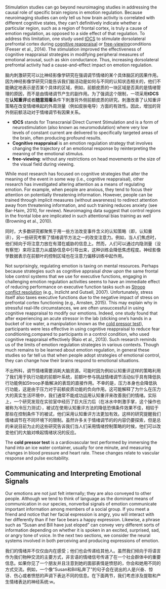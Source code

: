 Stimulation studies can go beyond neuroimaging studies in addressing the causal role of specific brain regions in emotion regulation. Because neuroimaging studies can only tell us how brain activity is correlated with different cognitive states, they can’t definitively indicate whether a particular region, such as a region of frontal cortex, is truly a cause of emotion regulation, as opposed to a side effect of that regulation. To address this limitation, one study used [tDCS](https://thebrainstimulator.net/what-is-tdcs/) to stimulate dorsolateral prefrontal cortex during [cognitive reappraisal](https://ipfs.io/ipfs/QmXoypizjW3WknFiJnKLwHCnL72vedxjQkDDP1mXWo6uco/wiki/Cognitive_reappraisal.html) or [free-viewing](https://link.springer.com/content/pdf/10.3758/BF03193551.pdf)conditions (Feeser et al., 2014). The stimulation improved the effectiveness of cognitive reappraisal strategies in modifying peripheral measures of emotional arousal, such as skin conductance. Thus, increasing dorsolateral prefrontal activity had a cause-and-effect impact on emotion regulation.

脑内刺激研究可以比神经影像学研究在强调调节情绪的某个具体脑区的因果作用。因为神经影像学研究只能告诉我们脑活动是如何与不同的认知状态相关的，他们不能确定地表示是否某个具体的区域，例如，前额皮质的一块区域是否真的是情绪管理的原因，而不是由情绪调节产生的副作用。为了强调这个限制，一项采用**tDCS**在**认知重评**或者**随意观看**条件下刺激背外侧前额皮质的研究。刺激改善了认知重评策略在改变情绪唤起的外周测量（例如皮肤电导）方面的有效性。因此，增加的背外侧前额活动对于情绪调节有因果关系。

* **tDCS** stands for Transcranial Direct Current Stimulation and is a form of neurostimulation (also known as neuromodulation) where very low levels of constant current are delivered to specifically targeted areas of the brain, often producing profound results.
* **Cognitive reappraisal** is an emotion regulation strategy that involves changing the trajectory of an emotional response by reinterpreting the meaning of the emotional stimulus.
* **free-viewing**: without any restrictions on head movements or the size of the visual field during viewing. 


While most research has focused on cognitive strategies that alter the meaning of the event in some way (i.e., cognitive reappraisal), other research has investigated altering attention as a means of regulating emotion. For example, when people are anxious, they tend to focus their attention on potentially threatening information. However, people can be trained through implicit measures (without awareness) to redirect attention away from threatening information, and such training reduces anxiety (see Bar-Haim, 2010, for review). Neuroimaging data suggest that control regions in the frontal lobe are implicated in such attentional bias training as well (Browning et al., 2010).

同时，大多数研究都聚焦于用一些方法改变事件含义的认知策略（即，认知重评），另一些研究考察了情绪调节方法之一的改变注意力。例如，当人们焦虑时，他们倾向于将注意力放在有潜在威胁的信息上。然而，人们可以通过内隐测量（没有察觉）来将注意力从威胁信息中引导出来，这种训练会降低焦虑程度。神经影像学数据表示在前额叶的控制区域也在注意力偏移训练中起作用。

Not surprisingly, regulating emotion is taxing on mental resources. Perhaps because strategies such as cognitive appraisal *draw upon* the same frontal lobe control systems that we use for executive functions, engaging in challenging emotion regulation activities seems to have an immediate effect of reducing performance on executive function tasks such as [Stroop conflict resolution](https://www.psytoolkit.org/experiment-library/stroop.html) (e.g., Inzlicht and Gutsell, 2007). Unfortunately, stress itself also taxes executive functions due to the negative impact of stress on prefrontal cortex functioning (e.g., Arnsten, 2015). This may explain why in stressful real-life circumstances, we are often unsuccessful in using cognitive reappraisal to modify our emotions. Indeed, one study found that after experiencing an acute stressor in the lab (sticking one’s hands in a bucket of ice water, a manipulation known as the [cold pressor test](https://en.wikipedia.org/wiki/Cold_pressor_test)), participants were less effective in using cognitive reappraisal to reduce fear conditioning,compared to participants in a control condition, who used cognitive reappraisal effectively (Raio et al., 2013). Such research reminds us of the limits of emotion regulation strategies in various contexts. Though much remains to be learned about emotion regulation, in general these studies so far tell us that when people adopt strategies of emotional control, they can change how their brains respond to emotional situations.

不出所料，调节情绪需要消耗大脑资源。可能时因为例如认知重评这样的策略利用了我们用于执行功能的前额叶系统，前额叶参与挑战情绪调节活动似乎具有降低执行功能例如Stroop矛盾解决的表现的直接作用。不幸的是，压力本身也会降低执行功能，这是由于压力对于前额皮质功能的负向作用。这可能解释了为什么在压力大的真实生活环境中，我们通常不能成功运用认知重评来改善我们的情绪。实际上，一个研究发现在实验室中经历了巨大压力后（在冰水中刺激手掌，这个操作也被称为冷压力测试），被试在使用认知重评方法的降低恐惧条件效果不佳，相较于那些在控制条件下的被试，他们采用认知重评方法更加有效。这样的研究提醒我们情绪调节在不同环境下的限制。虽然许多关于情绪调节的的内容仍要探索，但是总的来说目前为止的这些研究告诉我们当人们采用情绪控制策略的时候，他们可以改变他们的大脑对唤起情绪状况的反应。

The **cold pressor test** is a cardiovascular test performed by immersing the hand into an ice water container, usually for one minute, and measuring changes in blood pressure and heart rate. These changes relate to vascular response and pulse excitability.

## Communicating and Interpreting Emotional Signals

Our emotions are not just felt internally; they are also conveyed to other people. Although we tend to think of language as the dominant means of communication in our species, nonverbal signals of emotion communicate important information among members of a social group. If you meet a friend and notice that her facial expression is angry, you will interact with her differently than if her face bears a happy expression. Likewise, a phrase such as “Susan and Bill have just eloped” can convey very different sorts of information depending on whether it is spoken in an excited, surprised, sad, or angry tone of voice. In the next two sections, we consider the neural systems involved in both perceiving and producing expressions of emotion.

我们的情绪并不仅仅由内在感受；他们也会传递给其他人。虽然我们倾向于将语言作为我们物种交流的主要方式，非言语的情绪信号传递了在一个社会群体中的重要信息。如果你见了一个朋友并且注意到她的面部表情是愤怒的，你会和她用不同的方式交流。例如，一个像“Susan和Bill私奔了”的句子会在说出的人是兴奋、惊讶、伤心或者愤怒的声调下表达不同的信息。在下面两节，我们考虑涉及提取和产生情绪表达的神经系统:w。
